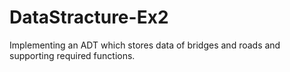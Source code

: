 # DataStracture-Ex2
 Implementing an ADT which stores data of bridges and roads and supporting required functions.
